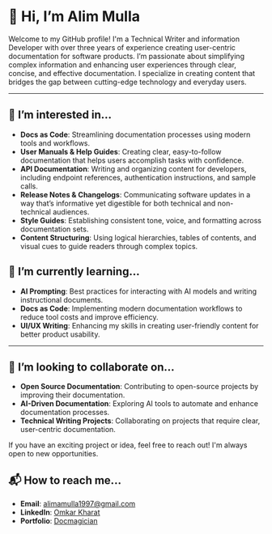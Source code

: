 # 👋 Hi, I’m Alim Mulla

Welcome to my GitHub profile! I'm a Technical Writer and information Developer with over three years of experience creating user-centric documentation for software products. I’m passionate about simplifying complex information and enhancing user experiences through clear, concise, and effective documentation. I specialize in creating content that bridges the gap between cutting-edge technology and everyday users.

---

## 👀 I’m interested in...

- **Docs as Code**: Streamlining documentation processes using modern tools and workflows.
- **User Manuals & Help Guides**: Creating clear, easy-to-follow documentation that helps users accomplish tasks with confidence.
- **API Documentation**: Writing and organizing content for developers, including endpoint references, authentication instructions, and sample calls.
- **Release Notes & Changelogs**: Communicating software updates in a way that’s informative yet digestible for both technical and non-technical audiences.
- **Style Guides**: Establishing consistent tone, voice, and formatting across documentation sets.
- **Content Structuring**: Using logical hierarchies, tables of contents, and visual cues to guide readers through complex topics.  

## 🌱 I’m currently learning...

- **AI Prompting**: Best practices for interacting with AI models and writing instructional documents.
- **Docs as Code**: Implementing modern documentation workflows to reduce tool costs and improve efficiency.
- **UI/UX Writing**: Enhancing my skills in creating user-friendly content for better product usability.

---

## 🤝 I’m looking to collaborate on...

- **Open Source Documentation**: Contributing to open-source projects by improving their documentation.
- **AI-Driven Documentation**: Exploring AI tools to automate and enhance documentation processes.
- **Technical Writing Projects**: Collaborating on projects that require clear, user-centric documentation.


If you have an exciting project or idea, feel free to reach out! I'm always open to new opportunities.

## 📬 How to reach me...

- **Email**: [alimamulla1997@gmail.com](mailto:alimamulla1997@gmail.com)
- **LinkedIn**: [Omkar Kharat](https://www.linkedin.com/in/alim-mulla-b769a619b)
- **Portfolio**: [Docmagician](https://github.com/alimamulla)
